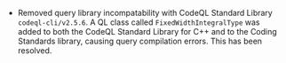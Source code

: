  - Removed query library incompatability with CodeQL Standard Library `codeql-cli/v2.5.6`. A QL class called `FixedWidthIntegralType` was added to both the CodeQL Standard Library for C++ and to the Coding Standards library, causing query compilation errors. This has been resolved.